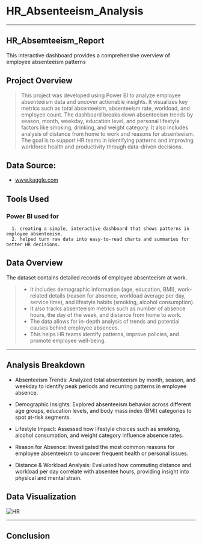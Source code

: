 # HR_Absenteeism_Analysis

---
## HR_Absemteeism_Report
This interactive dashboard provides a comprehensive overview of employee absenteeism patterns

## Project Overview
> This project was developed using Power BI to analyze employee absenteeism data and uncover actionable insights. It visualizes key metrics such as total absenteeism, absenteeism rate, workload, and employee count. The dashboard breaks down absenteeism trends by season, month, weekday, education level, and personal lifestyle factors like smoking, drinking, and weight category. It also includes analysis of distance from home to work and reasons for absenteeism. The goal is to support HR teams in identifying patterns and improving workforce health and productivity through data-driven decisions.

## Data Source:
+ www.kaggle.com

## Tools Used
### Power BI used for
      1. creating a simple, interactive dashboard that shows patterns in employee absenteeism. 
      2. helped turn raw data into easy-to-read charts and summaries for better HR decisions.

## Data Overview
The dataset contains detailed records of employee absenteeism at work. 
>+ It includes demographic information (age, education, BMI), work-related details (reason for absence, workload average per day, service time), and lifestyle habits (smoking, alcohol consumption).
>+ It also tracks absenteeism metrics such as number of absence hours, the day of the week, and distance from home to work.
>+ The data allows for in-depth analysis of trends and potential causes behind employee absences.
>+ This helps HR teams identify patterns, improve policies, and promote employee well-being.

---
## Analysis Breakdown
+ Absenteeism Trends: Analyzed total absenteeism by month, season, and weekday to identify peak periods and recurring patterns in employee absence.

+ Demographic Insights: Explored absenteeism behavior across different age groups, education levels, and body mass index (BMI) categories to spot at-risk segments.

+ Lifestyle Impact: Assessed how lifestyle choices such as smoking, alcohol consumption, and weight category influence absence rates.

+ Reason for Absence: Investigated the most common reasons for employee absenteeism to uncover frequent health or personal issues.

+ Distance & Workload Analysis: Evaluated how commuting distance and workload per day correlate with absentee hours, providing insight into physical and mental strain.

## Data Visualization


![HR](https://github.com/user-attachments/assets/a7915d37-4133-40e4-8061-6c907ba62f52)





--- 
## Conclusion





